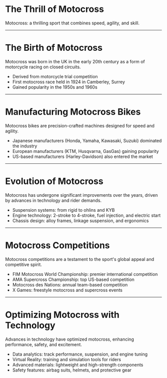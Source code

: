# The Thrill of Motocross

Motocross: a thrilling sport that combines speed, agility, and skill.

---

# The Birth of Motocross

Motocross was born in the UK in the early 20th century as a form of motorcycle racing on closed circuits.

* Derived from motorcycle trial competition
* First motocross race held in 1924 in Camberley, Surrey
* Gained popularity in the 1950s and 1960s

---

# Manufacturing Motocross Bikes

Motocross bikes are precision-crafted machines designed for speed and agility.

* Japanese manufacturers (Honda, Yamaha, Kawasaki, Suzuki) dominated the industry
* European manufacturers (KTM, Husqvarna, GasGas) gaining popularity
* US-based manufacturers (Harley-Davidson) also entered the market

---

# Evolution of Motocross

Motocross has undergone significant improvements over the years, driven by advances in technology and rider demands.

* Suspension systems: from rigid to ohlins and KYB
* Engine technology: 2-stroke to 4-stroke, fuel injection, and electric start
* Chassis design: alloy frames, linkage suspension, and ergonomics

---

# Motocross Competitions

Motocross competitions are a testament to the sport's global appeal and competitive spirit.

* FIM Motocross World Championship: premier international competition
* AMA Supercross Championship: top US-based competition
* Motocross des Nations: annual team-based competition
* X Games: freestyle motocross and supercross events

---

# Optimizing Motocross with Technology

Advances in technology have optimized motocross, enhancing performance, safety, and excitement.

* Data analytics: track performance, suspension, and engine tuning
* Virtual Reality: training and simulation tools for riders
* Advanced materials: lightweight and high-strength components
* Safety features: airbag suits, helmets, and protective gear